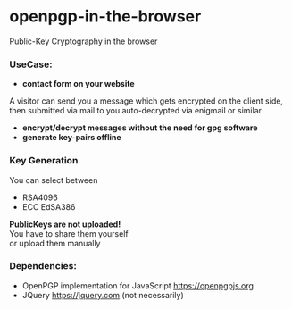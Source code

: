 # openpgp-in-the-browser

Public-Key Cryptography in the browser

### UseCase:
* **contact form on your website**

A visitor can send you a message which gets encrypted on the client side, 
then submitted via mail to you
auto-decrypted via enigmail or similar
* **encrypt/decrypt messages without the need for gpg software**
* **generate key-pairs offline**

### Key Generation
You can select between
* RSA4096
* ECC EdSA386

**PublicKeys are not uploaded!**\
You have to share them yourself\
or upload them manually

### Dependencies:
- OpenPGP implementation for JavaScript https://openpgpjs.org
- JQuery https://jquery.com (not necessarily)
